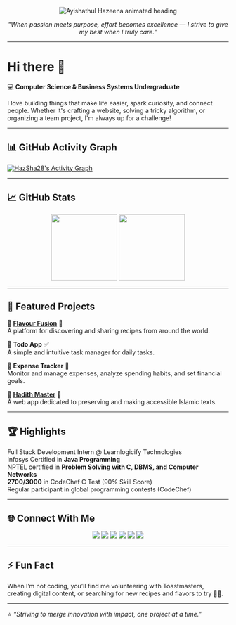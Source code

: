 <p align="center">
  <img src="https://readme-typing-svg.demolab.com?font=Fira+Code&size=32&duration=3000&pause=1000&color=24292F&center=true&vCenter=true&width=500&lines=Ayishathul+Hazeena" alt="Ayishathul Hazeena animated heading">
</p>

<p align="center">
  <em>"When passion meets purpose, effort becomes excellence — I strive to give my best when I truly care."</em>
</p>

---

# Hi there 👋

💻 **Computer Science & Business Systems Undergraduate**

I love building things that make life easier, spark curiosity, and connect people. Whether it's crafting a website, solving a tricky algorithm, or organizing a team project, I'm always up for a challenge!

---

## 📊 GitHub Activity Graph

[![HazSha28's Activity Graph](https://github-readme-activity-graph.vercel.app/graph?username=HazSha28&bg_color=ffffff&color=24292F&line=0366d6&point=24292F&area=true&hide_border=true)](https://github.com/Ashutosh00710/github-readme-activity-graph)

---

## 📈 GitHub Stats

<p align="center">
  <img src="https://github-readme-stats.vercel.app/api?username=HazSha28&show_icons=true&theme=default&hide_border=true" height="150px" />
  <img src="https://github-readme-stats.vercel.app/api/top-langs/?username=HazSha28&layout=compact&theme=default&hide_border=true" height="150px" />
</p>

---

## 🌟 Featured Projects

🔹 [**Flavour Fusion**](https://hazsha28.github.io/Flavour-Fusion/) 🍲  
A platform for discovering and sharing recipes from around the world.

🔹 **Todo App** ✅  
A simple and intuitive task manager for daily tasks.

🔹 **Expense Tracker** 💸  
Monitor and manage expenses, analyze spending habits, and set financial goals.

🔹 [**Hadith Master**](https://hadith-master.vercel.app/) 📖  
A web app dedicated to preserving and making accessible Islamic texts.

---

## 🏆 Highlights

 Full Stack Development Intern @ Learnlogicify Technologies  
 Infosys Certified in **Java Programming**  
 NPTEL certified in **Problem Solving with C, DBMS, and Computer Networks**  
 **2700/3000** in CodeChef C Test (90% Skill Score)  
 Regular participant in global programming contests (CodeChef)

---

## 🌐 Connect With Me

<p align="center">
  <a href="https://www.linkedin.com/in/hazeena-shahul-hameed-b01838292"><img src="https://img.shields.io/badge/LinkedIn-blue?logo=linkedin&style=for-the-badge" /></a>
  <a href="https://github.com/HazSha28"><img src="https://img.shields.io/badge/GitHub-24292F?logo=github&style=for-the-badge" /></a>
  <a href="https://codolio.com/profile/Hazeena%20S"><img src="https://img.shields.io/badge/Codolio-1a1a1a?style=for-the-badge" /></a>
  <a href="https://leetcode.com/u/HAZEENA/"><img src="https://img.shields.io/badge/LeetCode-FFA116?logo=leetcode&logoColor=black&style=for-the-badge" /></a>
  <a href="https://www.codechef.com/users/kit27csbs11"><img src="https://img.shields.io/badge/CodeChef-5B4638?logo=codechef&logoColor=white&style=for-the-badge" /></a>
  <a href="https://www.geeksforgeeks.org/user/tohazzwgh/"><img src="https://img.shields.io/badge/GeeksforGeeks-0F9D58?logo=geeksforgeeks&logoColor=white&style=for-the-badge" /></a>
</p>

---

## ⚡ Fun Fact

When I’m not coding, you’ll find me volunteering with Toastmasters, creating digital content, or searching for new recipes and flavors to try 🍴✨.

---

⭐ *“Striving to merge innovation with impact, one project at a time.”*
